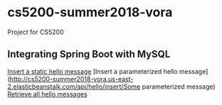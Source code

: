 # cs5200-summer2018-vora
Project for CS5200

## Integrating Spring Boot with MySQL
[Insert a static hello message](http://cs5200-summer2018-vora.us-east-2.elasticbeanstalk.com/api/hello/insert)
[Insert a parameterized hello message](http://cs5200-summer2018-vora.us-east-2.elasticbeanstalk.com/api/hello/insert/Some parameterized message)
[Retrieve all hello messages](http://cs5200-summer2018-vora.us-east-2.elasticbeanstalk.com/api/hello/select/all)
